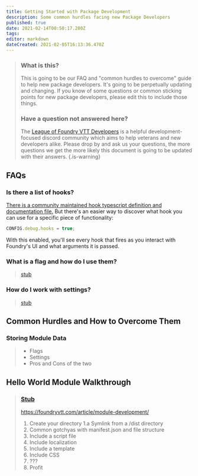 ```yaml
---
title: Getting Started with Package Development
description: Some common hurdles facing new Package Developers
published: true
date: 2021-02-14T00:50:17.280Z
tags: 
editor: markdown
dateCreated: 2021-02-05T16:13:36.470Z
---
```


> ### What is this?
> This is going to be our FAQ and "common hurdles to overcome" guide to help new package developers. It's going to be perpetually updating and changing.
> If you know of some questions or common sticking points for new package developers, please edit this to include those things.
> ### Have a question not answered here?
> The [League of Foundry VTT Developers](https://discord.gg/cudQBu8HKT) is a helpful development-focused discord community which aims to help veterans and new developers alike. Please drop by and ask us your questions, the more questions we get the more likely this document is going to be updated with their answers.
{.is-warning}

## FAQs

### Is there a list of hooks?

[There is a community maintained hook typescript definition and documentation file.](https://github.com/League-of-Foundry-Developers/foundry-vtt-types/blob/foundry-0.7.9/types/core/hooks.d.ts) But there's an easier way to discover what hook you can use for a specific piece of functionality:

```js
CONFIG.debug.hooks = true;
```

With this enabled, you'll see every hook that fires as you interact with Foundry's UI and what arguments it is passed.

### What is a flag and how do I use them?

> [stub](https://github.com/VanceCole/macros/blob/master/flags.js)

### How do I work with settings?

> [stub](https://github.com/VanceCole/macros/blob/master/settings.js)

## Common Hurdles and How to Overcome Them


### Storing Module Data

> - Flags
> - Settings
> - Pros and Cons of the two

## Hello World Module Walkthrough

> ### [Stub](https://www.reddit.com/r/restofthefuckingowl/)
> https://foundryvtt.com/article/module-development/
> 1. Create your directory
> 1.a Symlink from a /dist directory
> 2. Common gotchyas with manifest.json and file structure
> 3. Include a script file
> 6. Include localization
> 4. Include a template
> 5. Include CSS
> 6. ???
> 7. Profit